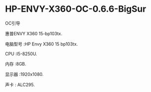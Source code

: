 # HP-ENVY-X360-OC-0.6.6-BigSur
OC引导   

惠普ENVY X360 15-bp103tx.  


   电脑型号    :HP Envy X360 15 bp103tx.  
   
   CPU        :I5-8250U.  
   
   内存        :8GB.  
   
   显示器      :1920x1080.  
   
   声卡        : ALC295.  
   
